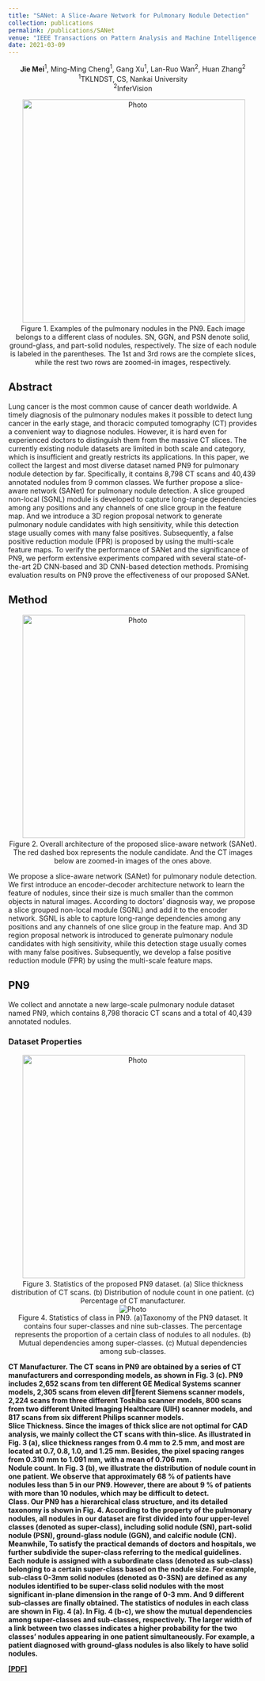 ```yaml
---
title: "SANet: A Slice-Aware Network for Pulmonary Nodule Detection"
collection: publications
permalink: /publications/SANet
venue: "IEEE Transactions on Pattern Analysis and Machine Intelligence (TPAMI)"
date: 2021-03-09
---
```

<p align="center">
<b>Jie Mei</b><sup>1</sup>, Ming-Ming Cheng<sup>1</sup>, Gang Xu<sup>1</sup>, Lan-Ruo Wan<sup>2</sup>, Huan Zhang<sup>2</sup> <br>
<sup>1</sup>TKLNDST, CS, Nankai University <br>
<sup>2</sup>InferVision
</p>

<p align="center">
  <img src="https://jiemei.xyz/files/2021_TPAMI_SANet/SANet-examples.png?raw=true" alt="Photo" style="width: 450px;"/> <br>
 Figure 1. Examples of the pulmonary nodules in the PN9. 
 Each image belongs to a different class of nodules. SN, GGN, and PSN denote solid, ground-glass, and part-solid nodules, respectively. 
 The size of each nodule is labeled in the parentheses. The 1st and 3rd rows are the complete slices, while the rest two rows are zoomed-in images, respectively.
</p>

## Abstract
Lung cancer is the most common cause of cancer death worldwide. 
A timely diagnosis of the pulmonary nodules makes it possible to detect lung cancer in the early stage, 
and thoracic computed tomography (CT) provides a convenient way to diagnose nodules. 
However, it is hard even for experienced doctors to distinguish them from the massive CT slices. 
The currently existing nodule datasets are limited in both scale and category, 
which is insufficient and greatly restricts its applications. 
In this paper, we collect the largest and most diverse dataset named PN9 for pulmonary nodule detection by far. 
Specifically, it contains 8,798 CT scans and 40,439 annotated nodules from 9 common classes. 
We further propose a slice-aware network (SANet) for pulmonary nodule detection. 
A slice grouped non-local (SGNL) module is developed to capture long-range dependencies among any positions and any channels of one slice group in the feature map. 
And we introduce a 3D region proposal network to generate pulmonary nodule candidates with high sensitivity, while this detection stage usually comes with many false positives. 
Subsequently, a false positive reduction module (FPR) is proposed by using the multi-scale feature maps. 
To verify the performance of SANet and the significance of PN9, 
we perform extensive experiments compared with several state-of-the-art 2D CNN-based and 3D CNN-based detection methods. 
Promising evaluation results on PN9 prove the effectiveness of our proposed SANet.

## Method
<p align="center">
  <img src="https://jiemei.xyz/files/2021_TPAMI_SANet/SANet-method.png?raw=true" alt="Photo" style="width: 450px;"/> <br>
  Figure 2. Overall architecture of the proposed slice-aware network (SANet). The red dashed box represents the nodule candidate. 
  And the CT images below are zoomed-in images of the ones above.
</p>

We propose a slice-aware network (SANet) for pulmonary nodule detection. 
We first introduce an encoder-decoder architecture network to learn the feature of nodules, since their size is much smaller than the common objects in natural images. 
According to doctors’ diagnosis way, we propose a slice grouped non-local module (SGNL) and add it to the encoder network. 
SGNL is able to capture long-range dependencies among any positions and any channels of one slice group in the feature map. 
And 3D region proposal network is introduced to generate pulmonary nodule candidates with high sensitivity, while this detection stage usually comes with many false positives. 
Subsequently, we develop a false positive reduction module (FPR) by using the multi-scale feature maps.

## PN9
We collect and annotate a new large-scale pulmonary nodule
dataset named PN9, which contains 8,798 thoracic CT scans and
a total of 40,439 annotated nodules.

### Dataset Properties
<p align="center">
  <img src="https://jiemei.xyz/files/2021_TPAMI_SANet/SANet-statistics.png?raw=true" alt="Photo" style="width: 450px;"/> <br>
  Figure 3. Statistics of the proposed PN9 dataset. 
  (a) Slice thickness distribution of CT scans. 
  (b) Distribution of nodule count in one patient. (c) Percentage of CT manufacturer. <br>
   <img src="https://jiemei.xyz/files/2021_TPAMI_SANet/SANet-class.png?raw=true" alt="Photo" style="max-width:680px"/> <br>
   Figure 4. Statistics of class in PN9. (a)Taxonomy of the PN9 dataset. 
   It contains four super-classes and nine sub-classes. 
   The percentage represents the proportion of a certain class of nodules to all nodules. 
   (b) Mutual dependencies among super-classes. (c) Mutual dependencies among sub-classes.
</p>

<b>CT Manufacturer.<b> The CT scans in PN9 are obtained by a
series of CT manufacturers and corresponding models, as shown
in Fig. 3 (c). PN9 includes 2,652 scans from ten different GE
Medical Systems scanner models, 2,305 scans from eleven different Siemens scanner models, 2,224 scans from three different
Toshiba scanner models, 800 scans from two different United
Imaging Healthcare (UIH) scanner models, and 817 scans from
six different Philips scanner models.<br>
<b>Slice Thickness.<b> Since the images of thick slice are not
optimal for CAD analysis, we mainly collect the CT
scans with thin-slice. As illustrated in Fig. 3 (a), slice thickness
ranges from 0.4 mm to 2.5 mm, and most are located at 0.7, 0.8,
1.0, and 1.25 mm. Besides, the pixel spacing ranges from 0.310
mm to 1.091 mm, with a mean of 0.706 mm.<br>
<b>Nodule count.<b> In Fig. 3 (b), we illustrate the distribution of
nodule count in one patient. We observe that approximately 68 %
of patients have nodules less than 5 in our PN9. However, there
are about 9 % of patients with more than 10 nodules, which may
be difficult to detect.<br>
<b>Class.</b> Our PN9 has a hierarchical class structure, and its detailed taxonomy is shown in Fig. 4. 
According to the property of the pulmonary nodules, all nodules in our dataset are first divided into four upper-level classes (denoted as super-class), 
including solid nodule (SN), part-solid nodule (PSN), ground-glass nodule (GGN), and calcific nodule (CN). 
Meanwhile, To satisfy the practical demands of doctors and hospitals, we further subdivide the super-class referring to the medical guidelines. 
Each nodule is assigned with a subordinate class (denoted as sub-class) belonging to a certain super-class based on the nodule size. 
For example, sub-class 0-3mm solid nodules (denoted as 0-3SN) are defined as any nodules identified to be super-class solid nodules with the most significant in-plane dimension in the range of 0-3 mm. And 9 different sub-classes are finally obtained. The statistics of nodules in each class are shown in Fig. 4 (a). 
In Fig. 4 (b-c), we show the mutual dependencies among super-classes and sub-classes, respectively. The larger width of a link between two classes indicates a higher probability for the two classes’ nodules appearing in one patient simultaneously. For example, a patient diagnosed with ground-glass nodules is also likely to have solid nodules.

[[PDF]](https://jiemei.xyz/files/2021_TPAMI_SANet/2021_TPAMI_SANet.pdf)